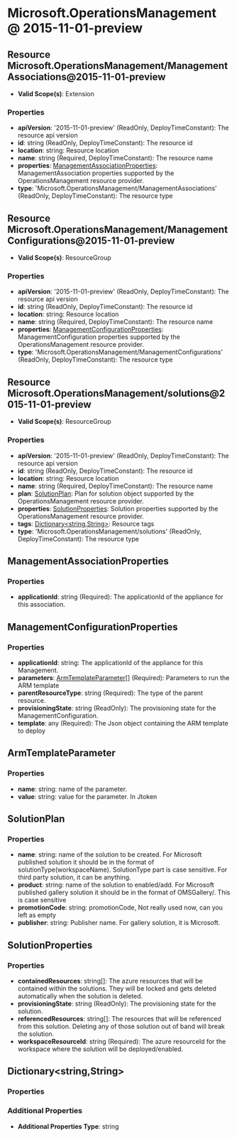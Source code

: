 # Microsoft.OperationsManagement @ 2015-11-01-preview

## Resource Microsoft.OperationsManagement/ManagementAssociations@2015-11-01-preview
* **Valid Scope(s)**: Extension
### Properties
* **apiVersion**: '2015-11-01-preview' (ReadOnly, DeployTimeConstant): The resource api version
* **id**: string (ReadOnly, DeployTimeConstant): The resource id
* **location**: string: Resource location
* **name**: string (Required, DeployTimeConstant): The resource name
* **properties**: [ManagementAssociationProperties](#managementassociationproperties): ManagementAssociation properties supported by the OperationsManagement resource provider.
* **type**: 'Microsoft.OperationsManagement/ManagementAssociations' (ReadOnly, DeployTimeConstant): The resource type

## Resource Microsoft.OperationsManagement/ManagementConfigurations@2015-11-01-preview
* **Valid Scope(s)**: ResourceGroup
### Properties
* **apiVersion**: '2015-11-01-preview' (ReadOnly, DeployTimeConstant): The resource api version
* **id**: string (ReadOnly, DeployTimeConstant): The resource id
* **location**: string: Resource location
* **name**: string (Required, DeployTimeConstant): The resource name
* **properties**: [ManagementConfigurationProperties](#managementconfigurationproperties): ManagementConfiguration properties supported by the OperationsManagement resource provider.
* **type**: 'Microsoft.OperationsManagement/ManagementConfigurations' (ReadOnly, DeployTimeConstant): The resource type

## Resource Microsoft.OperationsManagement/solutions@2015-11-01-preview
* **Valid Scope(s)**: ResourceGroup
### Properties
* **apiVersion**: '2015-11-01-preview' (ReadOnly, DeployTimeConstant): The resource api version
* **id**: string (ReadOnly, DeployTimeConstant): The resource id
* **location**: string: Resource location
* **name**: string (Required, DeployTimeConstant): The resource name
* **plan**: [SolutionPlan](#solutionplan): Plan for solution object supported by the OperationsManagement resource provider.
* **properties**: [SolutionProperties](#solutionproperties): Solution properties supported by the OperationsManagement resource provider.
* **tags**: [Dictionary<string,String>](#dictionarystringstring): Resource tags
* **type**: 'Microsoft.OperationsManagement/solutions' (ReadOnly, DeployTimeConstant): The resource type

## ManagementAssociationProperties
### Properties
* **applicationId**: string (Required): The applicationId of the appliance for this association.

## ManagementConfigurationProperties
### Properties
* **applicationId**: string: The applicationId of the appliance for this Management.
* **parameters**: [ArmTemplateParameter](#armtemplateparameter)[] (Required): Parameters to run the ARM template
* **parentResourceType**: string (Required): The type of the parent resource.
* **provisioningState**: string (ReadOnly): The provisioning state for the ManagementConfiguration.
* **template**: any (Required): The Json object containing the ARM template to deploy

## ArmTemplateParameter
### Properties
* **name**: string: name of the parameter.
* **value**: string: value for the parameter. In Jtoken

## SolutionPlan
### Properties
* **name**: string: name of the solution to be created. For Microsoft published solution it should be in the format of solutionType(workspaceName). SolutionType part is case sensitive. For third party solution, it can be anything.
* **product**: string: name of the solution to enabled/add. For Microsoft published gallery solution it should be in the format of OMSGallery/<solutionType>. This is case sensitive
* **promotionCode**: string: promotionCode, Not really used now, can you left as empty
* **publisher**: string: Publisher name. For gallery solution, it is Microsoft.

## SolutionProperties
### Properties
* **containedResources**: string[]: The azure resources that will be contained within the solutions. They will be locked and gets deleted automatically when the solution is deleted.
* **provisioningState**: string (ReadOnly): The provisioning state for the solution.
* **referencedResources**: string[]: The resources that will be referenced from this solution. Deleting any of those solution out of band will break the solution.
* **workspaceResourceId**: string (Required): The azure resourceId for the workspace where the solution will be deployed/enabled.

## Dictionary<string,String>
### Properties
### Additional Properties
* **Additional Properties Type**: string

